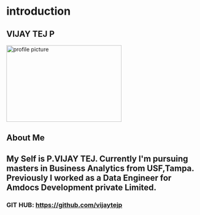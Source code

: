 # introduction
## VIJAY TEJ P
<img src="https://github.com/vijaytejp/introduction/assets/144493074/5877b101-3ab9-438c-9fe5-c80ba98fc390" alt="profile picture" width="300" height="200">

## About Me
## My Self is P.VIJAY TEJ. Currently I'm pursuing masters in Business Analytics from USF,Tampa. Previously I worked as a Data Engineer for Amdocs Development private Limited.
### GIT HUB: https://github.com/vijaytejp
